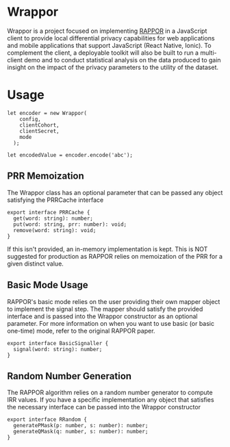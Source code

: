 # Wrappor

Wrappor is a project focused on implementing [RAPPOR](https://static.googleusercontent.com/media/research.google.com/en//pubs/archive/42852.pdf) in a JavaScript client to provide local differential privacy capabilities for web applications and mobile applications that support JavaScript (React Native, Ionic). To complement the client, a deployable toolkit will also be built to run a multi-client demo and to conduct statistical analysis on the data produced to gain insight on the impact of the privacy parameters to the utility of the dataset. 

# Usage
```
let encoder = new Wrappor(
    config,
    clientCohort,
    clientSecret,
    mode
  );

let encodedValue = encoder.encode('abc');
```

## PRR Memoization
The Wrappor class has an optional parameter that can be passed any object satisfying the PRRCache interface

```
export interface PRRCache {
  get(word: string): number;
  put(word: string, prr: number): void;
  remove(word: string): void;
}
```
If this isn't provided, an in-memory implementation is kept. This is NOT suggested for production as RAPPOR relies on memoization of the PRR for a given distinct value.

## Basic Mode Usage
RAPPOR's basic mode relies on the user providing their own mapper object to implement the signal step. The mapper should satisfy the provided interface and is passed into the Wrappor constructor as an optional parameter. For more information on when you want to use basic (or basic one-time) mode, refer to the original RAPPOR paper.

```
export interface BasicSignaller {
  signal(word: string): number;
}
```

## Random Number Generation
The RAPPOR algorithm relies on a random number generator to compute IRR values. If you have a specific implementation any object that satisfies the necessary interface can be passed into the Wrappor constructor
```
export interface RRandom {
  generatePMask(p: number, s: number): number;
  generateQMask(q: number, s: number): number;
}
```
